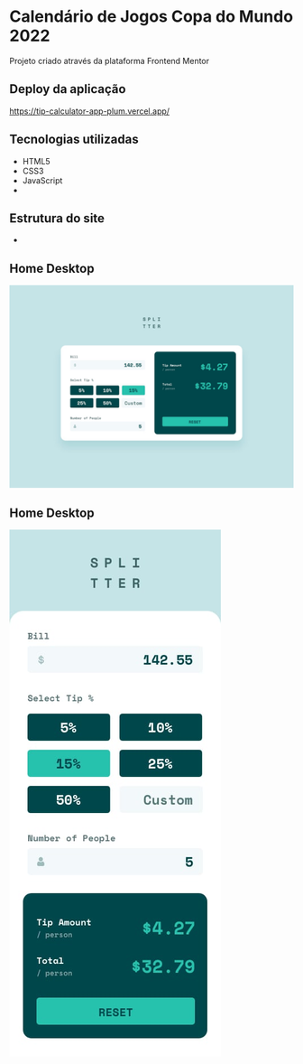 # Calendário de Jogos Copa do Mundo 2022
Projeto criado através da plataforma Frontend Mentor 

## Deploy da aplicação
https://tip-calculator-app-plum.vercel.app/

## Tecnologias utilizadas
+ HTML5
+ CSS3
+ JavaScript
+ 
## Estrutura do site
+ 

## Home Desktop

<img src=".github/desktop-design-completed.jpg">

## Home Desktop

<img src=".github/mobile-design.jpg">